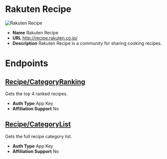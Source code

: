# Rakuten Recipe

![Rakuten Recipe](https://media.antoniotajuelo.com/rakuten/service/logo/rakuten-recipes.png)
* **Name** Rakuten Recipe
* **URL** http://recipe.rakuten.co.jp/
* **Description** Rakuten Recipe is a community for sharing cooking recipes.

# Endpoints

## [Recipe/CategoryRanking](RakutenRecipe/RecipeCategoryRanking)
Gets the top 4 ranked recipes.
* **Auth Type** App Key
* **Affiliation Support** No

## [Recipe/CategoryList](RakutenRecipe/RecipeCategoryList)
Gets the full recipe category list.
* **Auth Type** App Key
* **Affiliation Support** No

